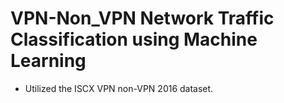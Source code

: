 # VPN-Non_VPN Network Traffic Classification using Machine Learning
* Utilized the ISCX VPN non-VPN 2016 dataset.
